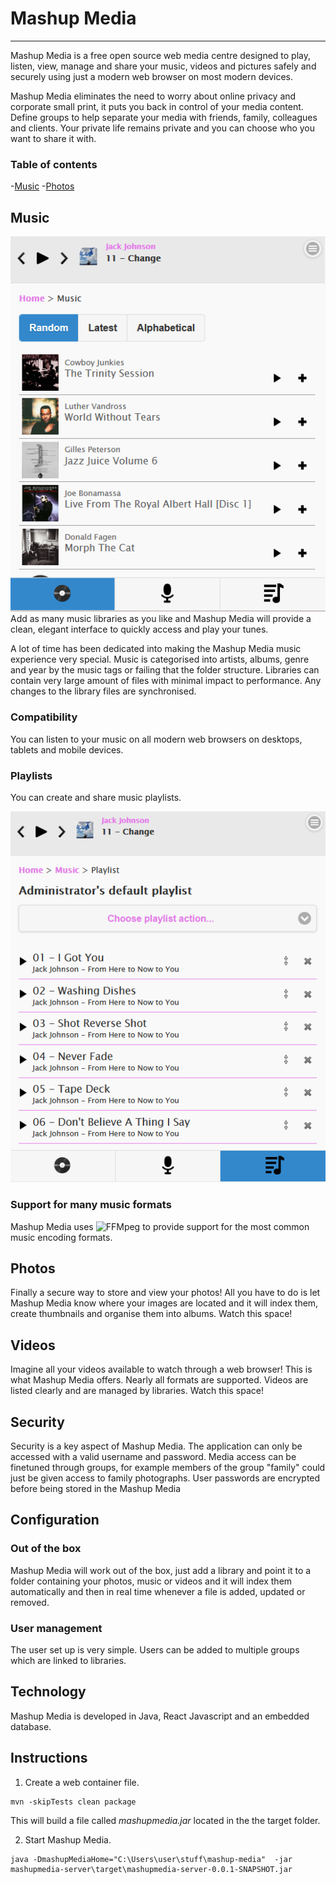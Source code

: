 # Mashup Media
***
Mashup Media is a free open source web media centre designed to play, listen, view, manage and share your music, videos and pictures safely and securely using just a modern web browser on most modern devices.

Mashup Media eliminates the need to worry about online privacy and corporate small print, it puts you back in control of your media content. Define groups to help separate your media with friends, family, colleagues and clients. Your private life remains private and you can choose who you want to share it with.

### Table of contents
-[Music](#music)
-[Photos](#photos)



## Music
![Mashup Media - music home page](src/misc/screehshots/music-random.png)
Add as many music libraries as you like and Mashup Media will provide a clean, elegant interface to quickly access and play your tunes.

A lot of time has been dedicated into making the Mashup Media music experience very special. Music is categorised into artists, albums, genre and year by the music tags or failing that the folder structure. Libraries can contain very large amount of files with minimal impact to performance. Any changes to the library files are synchronised.

### Compatibility
You can listen to your music on all modern web browsers on desktops, tablets and mobile devices.
### Playlists
You can create and share music playlists.

![Mashup Media - music home page](src/misc/screehshots/music-playlist.png)

### Support for many music formats 
Mashup Media uses ![FFMpeg](https://www.ffmpeg.org/) to provide support for the most common music encoding formats.

## Photos
Finally a secure way to store and view your photos! All you have to do is let Mashup Media know where your images are located and it will index them, create thumbnails and organise them into albums. 
Watch this space!

## Videos
Imagine all your videos available to watch through a web browser! This is what Mashup Media offers. Nearly all formats are supported. Videos are listed clearly and are managed by libraries.
Watch this space!

## Security
Security is a key aspect of Mashup Media. The application can only be accessed with a valid username and password. Media access can be finetuned through groups, for example members of the group "family" could just be given access to family photographs. User passwords are encrypted before being stored in the Mashup Media 

## Configuration
### Out of the box
Mashup Media will work out of the box, just add a library and point it to a folder containing your photos, music or videos and it will index them automatically and then in real time whenever a file is added, updated or removed.
### User management
The user set up is very simple. Users can be added to multiple groups which are linked to libraries.

## Technology
Mashup Media is developed in Java, React Javascript and an embedded database. 

## Instructions

1. Create a web container file. 
```
mvn -skipTests clean package
```
This will build a file called *mashupmedia.jar* located in the the target folder.

2. Start Mashup Media.
```
java -DmashupMediaHome="C:\Users\user\stuff\mashup-media"  -jar mashupmedia-server\target\mashupmedia-server-0.0.1-SNAPSHOT.jar



